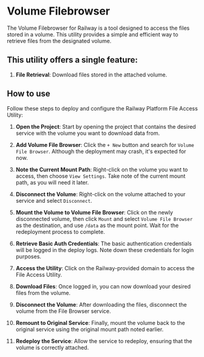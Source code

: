 # Volume Filebrowser

The Volume Filebrowser for Railway is a tool designed to access the files stored in a volume. This utility provides a simple and efficient way to retrieve files from the designated volume.

## This utility offers a single feature:

1. **File Retrieval**: Download files stored in the attached volume.

## How to use

Follow these steps to deploy and configure the Railway Platform File Access Utility:

1. **Open the Project**: Start by opening the project that contains the desired service with the volume you want to download data from.

2. **Add Volume File Browser**: Click the `+ New` button and search for `Volume File Browser`. Although the deployment may crash, it's expected for now.

3. **Note the Current Mount Path**: Right-click on the volume you want to access, then choose `View Settings`. Take note of the current mount path, as you will need it later.

4. **Disconnect the Volume**: Right-click on the volume attached to your service and select `Disconnect`.

5. **Mount the Volume to Volume File Browser**: Click on the newly disconnected volume, then click `Mount` and select `Volume File Browser` as the destination, and use `/data` as the mount point. Wait for the redeployment process to complete.

6. **Retrieve Basic Auth Credentials**: The basic authentication credentials will be logged in the deploy logs. Note down these credentials for login purposes.

7. **Access the Utility**: Click on the Railway-provided domain to access the File Access Utility.

8. **Download Files**: Once logged in, you can now download your desired files from the volume.

9. **Disconnect the Volume**: After downloading the files, disconnect the volume from the File Browser service.

10. **Remount to Original Service**: Finally, mount the volume back to the original service using the original mount path noted earlier.

11. **Redeploy the Service**: Allow the service to redeploy, ensuring that the volume is correctly attached.
